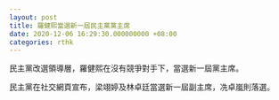 ```yaml
---
layout: post
title: 羅健熙當選新一屆民主黨黨主席
date: 2020-12-06 16:29:30.000000000 +08:00
categories: rthk
---
```


民主黨改選領導層，羅健熙在沒有競爭對手下，當選新一屆黨主席。

民主黨在社交網頁宣布，梁翊婷及林卓廷當選新一屆副主席，冼卓嵐則落選。
